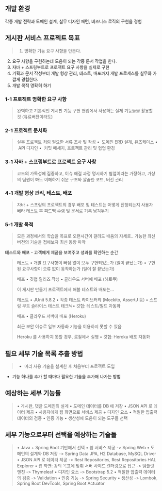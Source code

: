 ## 개발 환경

각종 개발 전략과 도메인 설계, 실무 디자인 패턴, 비즈니스 로직의 구현을 경험

## 게시판 서비스 프로젝트 목표

> 1. 명확한 기능 요구 사항을 만든다.
2. 요구 사항을 구현하는데 도움이 되는 각종 문서 작업을 한다. 
3. 자바 + 스프링부트로 프로젝트 요구 사항을 실제로 구현 
4. 기획과 문서 작성부터 개발 형상 관리, 테스트, 배포까지 개발 프로세스를 실무와 가깝게 경험한다. 
5. 개발 목적 명확히 하기
> 

### 1-1 프로젝트 명확한 요구 사항

> 완벽하고 기본적인 게시판 기능 구현 
현업에서 사용하는 실제 기능들을 활용할 것 (유료버전이라도)
> 

### 2-1 프로젝트 문서화

> 실무 프로젝트 처럼 필요한 서류 조사 및 작성
•  도메인 ERD 설계, 유즈케이스
•  API 디자인 
•  커밋 메세지, 프로젝트 관리 및 협업 환경
> 

### 3-1 자바 + 스프링부트로 프로젝트 요구 사항

> 코드의 가독성에 집중하고,  이슈 해결 과정 명시하기
협업이라는 가정하고, 가상의 팀원이 봐도 이해하기 쉬운 구조와 깔끔한 코드, 버전 관리
> 

### 4-1 개발 형상 관리, 테스트, 배포

> 자바 + 스프링의 프로젝트의 경우 배포 및 테스트는 어떻게 진행되는지
사용자 베타 테스트 후 피드백 수렴 및 문서로 기록 남겨두기
> 

### 5-1 개발 목적

> 모든 과정에서의 학습을 목표로 오랜시간이 걸려도 배움의 자세로..
가능한 최신 버전의 기술을 접해보자 
최신 동향 파악 

테스트와 배포 - 고객에게 제품을 보여주고 성과를 확인하는 순간
> 
> 
> 테스트
> • 개발 요구사항이 빠짐 없이 모두 구현되었는가 (일이 끝났는가)
> • 구현된 요구사항이 오류 없이 동작하는가 (일이 잘 끝났는가)
> 
> 배포
> • 깃헙 릴리즈 작성
> • 클라우드 서버에 배포 (헤로쿠)
> 
> 이 게시판 만들기 프로젝트에서 해볼 테스트와 배포는...
> 
> 테스트
> • JUnit 5.8.2
> • 각종 테스트 라이브러리 (Mockito, AssertJ 등)
> • 스프링 부트 슬라이스 테스트 테크닉• 깃헙: 테스트/빌드 자동화
> 
> 배포
> • 클라우드 서버에 배포 (Heroku)
> 
> 최근 보안 이슈로 일부 자동화 기능을 이용하지 못할 수 있음
> 
> Heroku 를 사용하지 못할 경우, 로컬에서 실행
> • 깃헙: Heroku 배포 자동화
> 

## 필요 세부 기술 목록 추출 방법

> - 미리 사용 기술을 설계한 후 처음부터 프로젝트 도입
- 기능 하나를 추가 할 때마다 필요한 기술을 추가해 나가는 방법
> 

## 예상하는 세부 기능들

> • 게시판, 댓글 도메인의 설계
• 도메인 데이터를 DB 에 저장
• JSON API 로 데이터 제공
• 사용자에게 웹 화면으로 서비스 제공 + 디자인 요소
• 적절한 입출력 데이터의 검증
• 인증 기능
• 생산성에 도움이 되는 도구들 선택
> 

## **세부 기능으로부터 선택을 예상하는 기술들**

> • Java + Spring Boot 기반에서 선택
• 웹 서비스 제공 -> Spring Web
• 도메인의 설계와 DB 저장 -> Spring Data JPA, H2 Database, MySQL Driver
• JSON API 로 데이터 제공 -> Rest Repositories, Rest Repositories HAL Explorer
• 웹 화면: 강의 목표에 맞춰 서버 사이드 렌더링으로 접근 -> 템플릿 엔진 -> Thymeleaf 
• 디자인 요소 -> Bootstrap 5.2
• 적절한 입출력 데이터의 검증 -> Validation
• 인증 기능 -> Spring Security
• 생산성 -> Lombok, Spring Boot DevTools, Spring Boot Actuator
>
